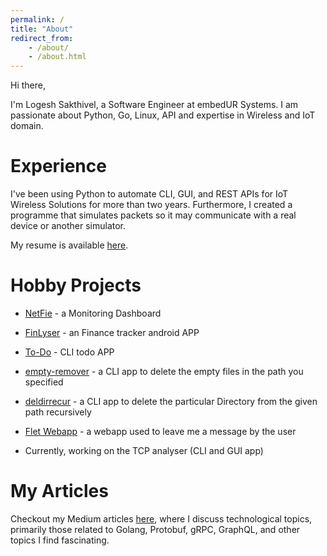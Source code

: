 ```yaml
---
permalink: /
title: "About"
redirect_from:
    - /about/
    - /about.html
---
```


Hi there,

I'm Logesh Sakthivel, a Software Engineer at embedUR Systems. I am passionate about Python, Go, Linux, API and expertise in Wireless and IoT domain.

Experience
======

I've been using Python to automate CLI, GUI, and REST APIs for IoT Wireless Solutions for more than two years. Furthermore, I created a programme that simulates packets so it may communicate with a real device or another simulator.

My resume is available [here](/cv/).

Hobby Projects
======

- [NetFie](/hobby-projects#netfie) - a Monitoring Dashboard

- [FinLyser](/hobby-projects#finlyser) - an Finance tracker android APP

- [To-Do](/hobby-projects#to-do) - CLI todo APP

- [empty-remover](/hobby-projects#empty-remover ) - a CLI app to delete the empty files in the path you specified

- [deldirrecur](/hobby-projects#deldirrecur)  - a CLI app to delete the particular Directory from the given path recursively

- [Flet Webapp](/hobby-projects#leave_me_a_message) - a webapp used to leave me a message by the user

- Currently, working on the TCP analyser (CLI and GUI app)

[//]: # (Provide the link to redirect to the projects page of this site not the Github link.)
[//]: # (Main project page and then individual page to explain the projects briefly,, usage...)

My Articles
======

Checkout my Medium articles [here](/posts/), where I discuss technological topics, primarily those related to Golang, Protobuf, gRPC, GraphQL, and other topics I find fascinating.

[//]: # (Provide the link to redirect to the Articles page of this site not the Medium profile link.)
[//]: # (Since I try to populate my articles in this site based on the categories so it will be easier)